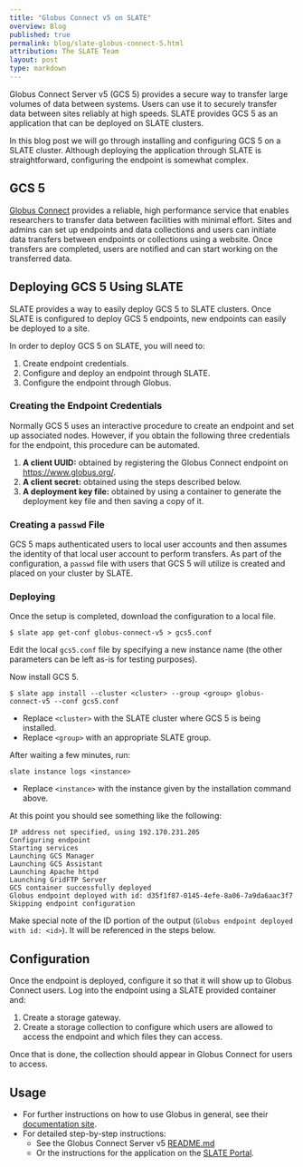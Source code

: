 ```yaml
---
title: "Globus Connect v5 on SLATE"
overview: Blog
published: true
permalink: blog/slate-globus-connect-5.html
attribution: The SLATE Team
layout: post
type: markdown
---
```


Globus Connect Server v5 (GCS 5) provides a secure way to transfer large volumes of data between systems. Users can use it to securely transfer data between sites reliably at high speeds. SLATE provides GCS 5 as an application that can be deployed on SLATE clusters.

<!--end_excerpt-->

In this blog post we will go through installing and configuring GCS 5 on a SLATE cluster. Although deploying the application through SLATE is straightforward, configuring the endpoint is somewhat complex.

## GCS 5

[Globus Connect](https://globus.org/data-transfer) provides a reliable, high performance service that enables researchers to transfer data between facilities with minimal effort. Sites and admins can set up endpoints and data collections and users can initiate data transfers between endpoints or collections using a website. Once transfers are completed, users are notified and can start working on the transferred data.

## Deploying GCS 5 Using SLATE

SLATE provides a way to easily deploy GCS 5 to SLATE clusters. Once SLATE is configured to deploy GCS 5 endpoints, new endpoints can easily be deployed to a site. 

In order to deploy GCS 5 on SLATE, you will need to:

1. Create endpoint credentials.
1. Configure and deploy an endpoint through SLATE.
1. Configure the endpoint through Globus.

### Creating the Endpoint Credentials

Normally GCS 5 uses an interactive procedure to create an endpoint and set up associated nodes. However, if you obtain the following three credentials for the endpoint, this procedure can be automated.

1. **A client UUID:** obtained by registering the Globus Connect endpoint on https://www.globus.org/.
1. **A client secret:** obtained using the steps described below.
1. **A deployment key file:** obtained by using a container to generate the deployment key file and then saving a copy of it.

### Creating a `passwd` File

GCS 5 maps authenticated users to local user accounts and then assumes the identity of that local user account to perform transfers. As part of the configuration, a `passwd` file with users that GCS 5 will utilize is created and placed on your cluster by SLATE.

### Deploying 

Once the setup is completed, download the configuration to a local file.

```shell
$ slate app get-conf globus-connect-v5 > gcs5.conf
```

Edit the local `gcs5.conf` file by specifying a new instance name (the other parameters can be left as-is for testing purposes).

Now install GCS 5.

```shell
$ slate app install --cluster <cluster> --group <group> globus-connect-v5 --conf gcs5.conf
```

* Replace `<cluster>` with the SLATE cluster where GCS 5 is being installed.
* Replace `<group>` with an appropriate SLATE group.
 
After waiting a few minutes, run:

```shell
slate instance logs <instance>
```

* Replace `<instance>` with the instance given by the installation command above.

At this point you should see something like the following:

```text
IP address not specified, using 192.170.231.205
Configuring endpoint
Starting services
Launching GCS Manager
Launching GCS Assistant
Launching Apache httpd
Launching GridFTP Server
GCS container successfully deployed
Globus endpoint deployed with id: d35f1f87-0145-4efe-8a06-7a9da6aac3f7
Skipping endpoint configuration
```

Make special note of the ID portion of the output (`Globus endpoint deployed with id: <id>`). It will be referenced in the steps below.

## Configuration 

Once the endpoint is deployed, configure it so that it will show up to Globus Connect users. Log into the endpoint using a SLATE provided container and:
1. Create a storage gateway.
1. Create a storage collection to configure which users are allowed to access the endpoint and which files they can access.

Once that is done, the collection should appear in Globus Connect for users to access. 

## Usage

* For further instructions on how to use Globus in general, see their [documentation site](https://docs.globus.org/).
* For detailed step-by-step instructions:
  * See the Globus Connect Server v5 [README.md](https://github.com/slateci/slate-catalog-incubator/blob/master/charts/globus-connect-v5/README.md)
  * Or the instructions for the application on the [SLATE Portal](https://portal.slateci.io/applications/incubator/globus-connect-v5).
